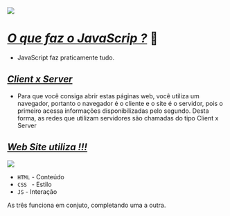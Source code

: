 <img src="https://www.luiztools.com.br/wp-content/uploads/2018/09/javascript.png">

# <a href="https://youtu.be/Ptbk2af68e8?t=155"><i>O que faz o JavaScrip ?</i></a><span> 🤨

- JavaScript faz praticamente tudo.

## <a href="https://youtu.be/Ptbk2af68e8?t=268"><i>Client x Server</i></a><span>

- Para que você consiga abrir estas páginas web, você utiliza um navegador, portanto o navegador é o cliente e o site é o servidor, 
pois o primeiro acessa informações disponibilizadas pelo segundo. Desta forma, as redes que utilizam servidores são chamadas do tipo Client x Server

## <a href="https://youtu.be/Ptbk2af68e8?t=621"><i>Web Site utiliza !!!</i></a><span>

<img src="https://www.redemultilink.com.br/wp-content/uploads/2020/07/html5-css-javascript-significados-1024x576.jpg">

- ``HTML`` - Conteúdo
- ``CSS `` - Estilo
- ``JS`` - Interação

As três funciona em conjuto, completando uma a outra.

